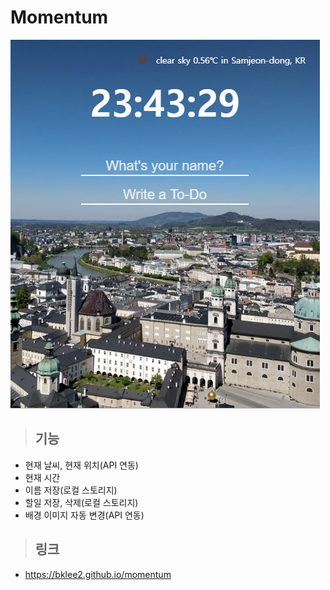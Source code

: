 # Momentum

![스크린샷](https://github.com/bklee2/momentum/blob/master/screenshots/screenshot01.jpg?raw=true)

> ## 기능
* 현재 날씨, 현재 위치(API 연동)
* 현재 시간
* 이름 저장(로컬 스토리지)
* 할일 저장, 삭제(로컬 스토리지)
* 배경 이미지 자동 변경(API 연동)

> ## 링크
*  <https://bklee2.github.io/momentum>